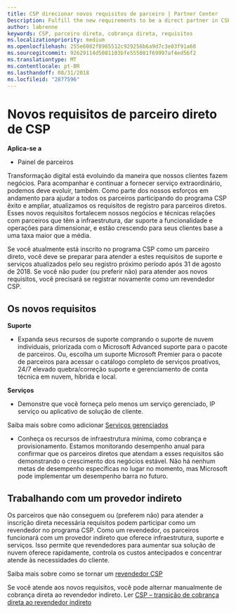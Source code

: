 ```yaml
---
title: CSP direcionar novos requisitos de parceiro | Partner Center
Description: Fulfill the new requirements to be a direct partner in CSP
author: labrenne
keywords: CSP, parceiro direto, cobrança direta, requisitos
ms.localizationpriority: medium
ms.openlocfilehash: 255e6082f8965512c929256b6a9d7c3e03f91a68
ms.sourcegitcommit: 92629114d5081103bfe555081f69997af4ed56f2
ms.translationtype: MT
ms.contentlocale: pt-BR
ms.lasthandoff: 08/31/2018
ms.locfileid: "2877596"
---
```

# <a name="csp-direct-partner-new-requirements"></a>Novos requisitos de parceiro direto de CSP

**Aplica-se a**

- Painel de parceiros

Transformação digital está evoluindo da maneira que nossos clientes fazem negócios. Para acompanhar e continuar a fornecer serviço extraordinário, podemos deve evoluir, também. Como parte dos nossos esforços em andamento para ajudar a todos os parceiros participando do programa CSP êxito e ampliar, atualizamos os requisitos de registro para parceiros diretos. Esses novos requisitos fortalecem nossos negócios e técnicas relações com parceiros que têm a infraestrutura, dar suporte a funcionalidade e operações para dimensionar, e estão crescendo para seus clientes base a uma taxa maior que a média.

Se você atualmente está inscrito no programa CSP como um parceiro direto, você deve se preparar para atender a estes requisitos de suporte e serviços atualizados pelo seu registro próximo período após 31 de agosto de 2018. Se você não puder (ou preferir não) para atender aos novos requisitos, você precisará se registrar novamente como um revendedor CSP.

## <a name="the-new-requirements"></a>Os novos requisitos

**Suporte**

- Expanda seus recursos de suporte comprando o suporte de nuvem individuais, priorizada com o Microsoft Advanced suporte para o pacote de parceiros. Ou, escolha um suporte Microsoft Premier para o pacote de parceiros para acessar o catálogo completo de serviços proativos, 24/7 elevado quebra/correção suporte e gerenciamento de conta técnica em nuvem, híbrida e local. 

**Serviços**

- Demonstre que você forneça pelo menos um serviço gerenciado, IP serviço ou aplicativo de solução de cliente. 

Saiba mais sobre como adicionar [Serviços gerenciados](https://partner.microsoft.com/business-opportunities/managed-services-provider) 

- Conheça os recursos de infraestrutura mínima, como cobrança e provisionamento.
Estamos monitorando desempenho anual para confirmar que os parceiros diretos que atendam a esses requisitos são demonstrando o crescimento dos negócios estável. Não há nenhum metas de desempenho específicas no lugar no momento, mas Microsoft pode implementar um desempenho barra no futuro. 

## <a name="working-with-an-indirect-provider"></a>Trabalhando com um provedor indireto

Os parceiros que não conseguem ou (preferem não) para atender a inscrição direta necessária requisitos podem participar como um revendedor no programa CSP. Como um revendedor, os parceiros funcionará com um provedor indireto que oferece infraestrutura, suporte e serviços. Isso permite que revendedores para aumentar sua solução de nuvem oferece rapidamente, controla os custos antecipados e concentrar atende às necessidades do cliente.  

Saiba mais sobre como se tornar um [revendedor CSP](https://partner.microsoft.com/cloud-solution-provider)

Se você atende aos novos requisitos, você pode alternar manualmente de cobrança direta ao revendedor indireto. Ler [CSP – transição de cobrança direta ao revendedor indireto](https://support.microsoft.com/help/4457311/csp-transition-direct-to-indirect-reseller )

